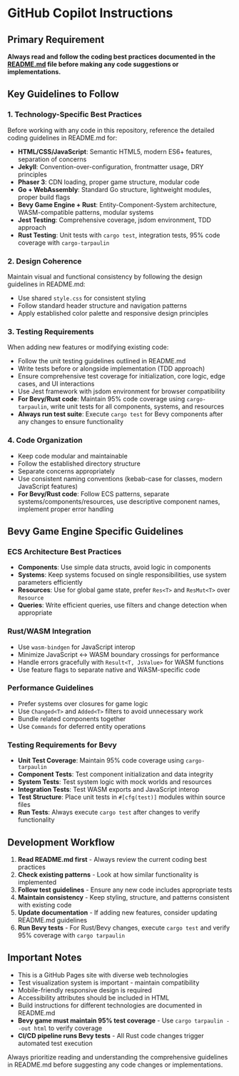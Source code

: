 # GitHub Copilot Instructions

## Primary Requirement

**Always read and follow the coding best practices documented in the [README.md](../README.md) file before making any code suggestions or implementations.**

## Key Guidelines to Follow

### 1. Technology-Specific Best Practices
Before working with any code in this repository, reference the detailed coding guidelines in README.md for:

- **HTML/CSS/JavaScript**: Semantic HTML5, modern ES6+ features, separation of concerns
- **Jekyll**: Convention-over-configuration, frontmatter usage, DRY principles
- **Phaser 3**: CDN loading, proper game structure, modular code
- **Go + WebAssembly**: Standard Go structure, lightweight modules, proper build flags
- **Bevy Game Engine + Rust**: Entity-Component-System architecture, WASM-compatible patterns, modular systems
- **Jest Testing**: Comprehensive coverage, jsdom environment, TDD approach
- **Rust Testing**: Unit tests with `cargo test`, integration tests, 95% code coverage with `cargo-tarpaulin`

### 2. Design Coherence
Maintain visual and functional consistency by following the design guidelines in README.md:
- Use shared `style.css` for consistent styling
- Follow standard header structure and navigation patterns
- Apply established color palette and responsive design principles

### 3. Testing Requirements
When adding new features or modifying existing code:
- Follow the unit testing guidelines outlined in README.md
- Write tests before or alongside implementation (TDD approach)
- Ensure comprehensive test coverage for initialization, core logic, edge cases, and UI interactions
- Use Jest framework with jsdom environment for browser compatibility
- **For Bevy/Rust code**: Maintain 95% code coverage using `cargo-tarpaulin`, write unit tests for all components, systems, and resources
- **Always run test suite**: Execute `cargo test` for Bevy components after any changes to ensure functionality

### 4. Code Organization
- Keep code modular and maintainable
- Follow the established directory structure
- Separate concerns appropriately
- Use consistent naming conventions (kebab-case for classes, modern JavaScript features)
- **For Bevy/Rust code**: Follow ECS patterns, separate systems/components/resources, use descriptive component names, implement proper error handling

## Bevy Game Engine Specific Guidelines

### ECS Architecture Best Practices
- **Components**: Use simple data structs, avoid logic in components
- **Systems**: Keep systems focused on single responsibilities, use system parameters efficiently
- **Resources**: Use for global game state, prefer `Res<T>` and `ResMut<T>` over `Resource`
- **Queries**: Write efficient queries, use filters and change detection when appropriate

### Rust/WASM Integration
- Use `wasm-bindgen` for JavaScript interop
- Minimize JavaScript <-> WASM boundary crossings for performance
- Handle errors gracefully with `Result<T, JsValue>` for WASM functions
- Use feature flags to separate native and WASM-specific code

### Performance Guidelines
- Prefer systems over closures for game logic
- Use `Changed<T>` and `Added<T>` filters to avoid unnecessary work
- Bundle related components together
- Use `Commands` for deferred entity operations

### Testing Requirements for Bevy
- **Unit Test Coverage**: Maintain 95% code coverage using `cargo-tarpaulin`
- **Component Tests**: Test component initialization and data integrity
- **System Tests**: Test system logic with mock worlds and resources
- **Integration Tests**: Test WASM exports and JavaScript interop
- **Test Structure**: Place unit tests in `#[cfg(test)]` modules within source files
- **Run Tests**: Always execute `cargo test` after changes to verify functionality

## Development Workflow

1. **Read README.md first** - Always review the current coding best practices
2. **Check existing patterns** - Look at how similar functionality is implemented
3. **Follow test guidelines** - Ensure any new code includes appropriate tests
4. **Maintain consistency** - Keep styling, structure, and patterns consistent with existing code
5. **Update documentation** - If adding new features, consider updating README.md guidelines
6. **Run Bevy tests** - For Rust/Bevy changes, execute `cargo test` and verify 95% coverage with `cargo tarpaulin`

## Important Notes

- This is a GitHub Pages site with diverse web technologies
- Test visualization system is important - maintain compatibility
- Mobile-friendly responsive design is required
- Accessibility attributes should be included in HTML
- Build instructions for different technologies are documented in README.md
- **Bevy game must maintain 95% test coverage** - Use `cargo tarpaulin --out html` to verify coverage
- **CI/CD pipeline runs Bevy tests** - All Rust code changes trigger automated test execution

Always prioritize reading and understanding the comprehensive guidelines in README.md before suggesting any code changes or implementations.